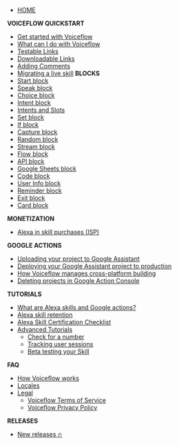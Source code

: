 - [HOME](/#/home.md)

**VOICEFLOW QUICKSTART**
  - [Get started with Voiceflow](/quickstart/get-started-with-voiceflow.md)
  - [What can I do with Voiceflow](/quickstart/what-can-i-do-with-voiceflow.md)
  - [Testable Links](/quickstart/testable-links.md)
  - [Downloadable Links](/quickstart/downloadable-links.md)
  - [Adding Comments](/quickstart/adding-comments.md)
  - [Migrating a live skill](/quickstart/migrating.md)
**BLOCKS** 
  - [Start block](/blocks/start-block.md)
  - [Speak block](/blocks/speak-block.md)
  - [Choice block](/blocks/choice-block.md)
  - [Intent block](/blocks/intent-block.md)
  - [Intents and Slots](/blocks/intents-slots.md)
  - [Set block](/blocks/set-block.md)
  - [If block](/blocks/if-block.md)
  - [Capture block](/blocks/capture-block.md)
  - [Random block](/blocks/random-block.md)
  - [Stream block](/blocks/stream-block.md)
  - [Flow block](/blocks/flow-block.md)
  - [API block](/blocks/api-block.md)
  - [Google Sheets block](/blocks/google-sheets-block.md)
  - [Code block](/blocks/code-block.md)
  - [User Info block](/blocks/user-info-block.md)
  - [Reminder block](/blocks/reminder-block.md)
  - [Exit block](/blocks/exit-block.md)
  - [Card block](/blocks/card-block.md)

**MONETIZATION** 
  - [Alexa in skill purchases (ISP)](/monetization/alexa-in-skill-purchases.md)

**GOOGLE ACTIONS** 
  - [Uploading your project to Google Assistant](/adapting-for-google/uploading-your-project-to-google-assistant.md)  
  - [Deploying your Google Assistant project to production](/adapting-for-google/deploying-your-google-assistant-project-to-production.md)
  - [How Voiceflow manages cross-platform building](/adapting-for-google/how-voiceflow-manages-cross-platform-building.md)
  - [Deleting projects in Google Action Console](/adapting-for-google/deleting-projects-in-google-actions-console.md)

**TUTORIALS**
  - [What are Alexa skills and Google actions?](/tutorials/what-are-alexa-skills.md)
  - [Alexa skill retention](/tutorials/alexa-skill-retention.md)
  - [Alexa Skill Certification Checklist](/tutorials/alexa-skill-certification-checklist.md) 
  - [Advanced Tutorials](#)
    - [Check for a number](/tutorials/advanced-tutorials/checking-if-number.md)
    - [Tracking user sessions](/tutorials/advanced-tutorials/tracking-user-sessions.md)
    - [Beta testing your Skill](/tutorials/advanced-tutorials/using-beta-testing-with-your-alexa-skill.md)

**FAQ**
  - [How Voiceflow works](/faq/how-voiceflow-works.md)
  - [Locales](/faq/locales.md)
  - [Legal](#)
    - [Voiceflow Terms of Service](/faq/legal/voiceflow-terms-of-service.md)
    - [Voiceflow Privacy Policy](/faq/legal/voiceflow-privacy-policy.md)

**RELEASES**
  - [New releases 🔥](/releases/releases.md)
